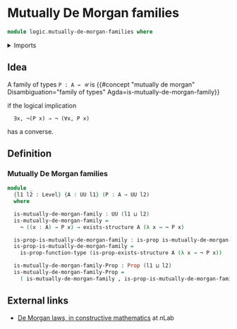 # Mutually De Morgan families

```agda
module logic.mutually-de-morgan-families where
```

<details><summary>Imports</summary>

```agda
open import foundation.cartesian-product-types
open import foundation.conjunction
open import foundation.coproduct-types
open import foundation.decidable-types
open import foundation.dependent-pair-types
open import foundation.disjunction
open import foundation.double-negation
open import foundation.empty-types
open import foundation.evaluation-functions
open import foundation.existential-quantification
open import foundation.function-types
open import foundation.logical-equivalences
open import foundation.negation
open import foundation.propositional-truncations
open import foundation.universal-quantification
open import foundation.universe-levels

open import foundation-core.decidable-propositions
open import foundation-core.propositions

open import logic.de-morgans-law

open import univalent-combinatorics.2-element-types
```

</details>

## Idea

A family of types `P : A → 𝒰` is
{{#concept "mutually de morgan" Disambiguation="family of types" Agda=is-mutually-de-morgan-family}}

if the logical implication

```text
  ∃x, ¬(P x) ⇒ ¬ (∀x, P x)
```

has a converse.

## Definition

### Mutually De Morgan families

```agda
module _
  {l1 l2 : Level} {A : UU l1} (P : A → UU l2)
  where

  is-mutually-de-morgan-family : UU (l1 ⊔ l2)
  is-mutually-de-morgan-family =
    ¬ ((x : A) → P x) → exists-structure A (λ x → ¬ P x)

  is-prop-is-mutually-de-morgan-family : is-prop is-mutually-de-morgan-family
  is-prop-is-mutually-de-morgan-family =
    is-prop-function-type (is-prop-exists-structure A (λ x → ¬ P x))

  is-mutually-de-morgan-family-Prop : Prop (l1 ⊔ l2)
  is-mutually-de-morgan-family-Prop =
    ( is-mutually-de-morgan-family , is-prop-is-mutually-de-morgan-family)
```

## External links

- [De Morgan laws, in constructive mathematics](https://ncatlab.org/nlab/show/De+Morgan+laws#in_constructive_mathematics)
  at $n$Lab
